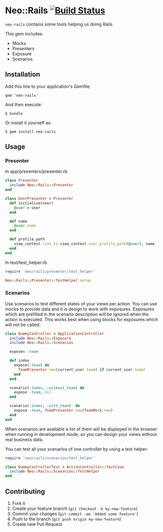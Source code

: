 # Neo::Rails [![Build Status](https://secure.travis-ci.org/neopoly/neo-rails.png?branch=master)](http://travis-ci.org/neopoly/neo-rails)
`neo-rails` contains some tools helping us doing Rails.

This gem includes:
* Mocks
* Presenters
* Exposure
* Scenarios

## Installation

Add this line to your application's Gemfile:

    gem 'neo-rails'

And then execute:

    $ bundle

Or install it yourself as:

    $ gem install neo-rails

## Usage

### Presenter

In app/presenters/presenter.rb

```ruby
class Presenter
  include Neo::Rails::Presenter
end

class UserPresenter < Presenter
  def initialize(user)
    @user = user
  end

  def name
    @user.name
  end

  def profile_path
    view_context.link_to view_context.user_profile_path(@user), name
  end
end
```

In test/test_helper.rb

```ruby
require 'neo/rails/presenter/test_helper'

Neo::Rails::Presenter::TestHelper.setup
```

### Scenarios

Use scenarios to test different states of your views per action. You can use mocks to provide data and it is design to work with exposures. Exposures which are prefilled in the scenario description will be ignored when the action
is executed. This works best when using blocks for exposures which will not be called:

```ruby
class DummyController < ApplicationController
  include Neo::Rails::Exposure
  include Neo::Rails::Scenarios

  exposes :team

  def index
    expose(:team) do
      TeamPresenter.new(current_user.team) if current_user.team?
    end
  end

  scenario(:index, :without_team) do
    expose :team, nil
  end

  scenario(:index, :with_team)  do
    expose :team, TeamPresenter.new(TeamMock.new)
  end
end
```

When scenarios are available a list of them will be displayed in the browser when running in development mode, so you can design your views without real business data.

You can test all your scenarios of one controller by using a test helper:

```ruby
require 'neo/rails/scenarios/test_helper'

class DummyControllerTest < ActionController::TestCase
  include Neo::Rails::Scenarios::TestHelper
end
```


## Contributing

1. Fork it
2. Create your feature branch (`git checkout -b my-new-feature`)
3. Commit your changes (`git commit -am 'Added some feature'`)
4. Push to the branch (`git push origin my-new-feature`)
5. Create new Pull Request
